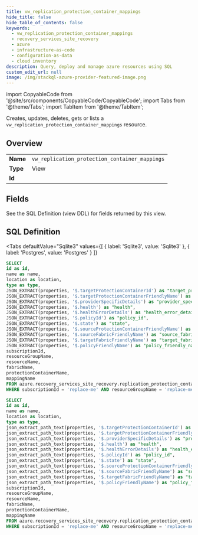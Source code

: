 ```yaml
--- 
title: vw_replication_protection_container_mappings
hide_title: false
hide_table_of_contents: false
keywords:
  - vw_replication_protection_container_mappings
  - recovery_services_site_recovery
  - azure
  - infrastructure-as-code
  - configuration-as-data
  - cloud inventory
description: Query, deploy and manage azure resources using SQL
custom_edit_url: null
image: /img/stackql-azure-provider-featured-image.png
---
```


import CopyableCode from '@site/src/components/CopyableCode/CopyableCode';
import Tabs from '@theme/Tabs';
import TabItem from '@theme/TabItem';

Creates, updates, deletes, gets or lists a <code>vw_replication_protection_container_mappings</code> resource.

## Overview
<table><tbody>
<tr><td><b>Name</b></td><td><code>vw_replication_protection_container_mappings</code></td></tr>
<tr><td><b>Type</b></td><td>View</td></tr>
<tr><td><b>Id</b></td><td><CopyableCode code="azure.recovery_services_site_recovery.vw_replication_protection_container_mappings" /></td></tr>
</tbody></table>

## Fields

See the SQL Definition (view DDL) for fields returned by this view.

## SQL Definition

<Tabs
defaultValue="Sqlite3"
values={[
{ label: 'Sqlite3', value: 'Sqlite3' },
{ label: 'Postgres', value: 'Postgres' }
]}
>
<TabItem value="Sqlite3">

```sql
SELECT
id as id,
name as name,
location as location,
type as type,
JSON_EXTRACT(properties, '$.targetProtectionContainerId') as "target_protection_container_id",
JSON_EXTRACT(properties, '$.targetProtectionContainerFriendlyName') as "target_protection_container_friendly_name",
JSON_EXTRACT(properties, '$.providerSpecificDetails') as "provider_specific_details",
JSON_EXTRACT(properties, '$.health') as "health",
JSON_EXTRACT(properties, '$.healthErrorDetails') as "health_error_details",
JSON_EXTRACT(properties, '$.policyId') as "policy_id",
JSON_EXTRACT(properties, '$.state') as "state",
JSON_EXTRACT(properties, '$.sourceProtectionContainerFriendlyName') as "source_protection_container_friendly_name",
JSON_EXTRACT(properties, '$.sourceFabricFriendlyName') as "source_fabric_friendly_name",
JSON_EXTRACT(properties, '$.targetFabricFriendlyName') as "target_fabric_friendly_name",
JSON_EXTRACT(properties, '$.policyFriendlyName') as "policy_friendly_name",
subscriptionId,
resourceGroupName,
resourceName,
fabricName,
protectionContainerName,
mappingName
FROM azure.recovery_services_site_recovery.replication_protection_container_mappings
WHERE subscriptionId = 'replace-me' AND resourceGroupName = 'replace-me' AND resourceName = 'replace-me';
```

</TabItem>
<TabItem value="Postgres">

```sql
SELECT
id as id,
name as name,
location as location,
type as type,
json_extract_path_text(properties, '$.targetProtectionContainerId') as "target_protection_container_id",
json_extract_path_text(properties, '$.targetProtectionContainerFriendlyName') as "target_protection_container_friendly_name",
json_extract_path_text(properties, '$.providerSpecificDetails') as "provider_specific_details",
json_extract_path_text(properties, '$.health') as "health",
json_extract_path_text(properties, '$.healthErrorDetails') as "health_error_details",
json_extract_path_text(properties, '$.policyId') as "policy_id",
json_extract_path_text(properties, '$.state') as "state",
json_extract_path_text(properties, '$.sourceProtectionContainerFriendlyName') as "source_protection_container_friendly_name",
json_extract_path_text(properties, '$.sourceFabricFriendlyName') as "source_fabric_friendly_name",
json_extract_path_text(properties, '$.targetFabricFriendlyName') as "target_fabric_friendly_name",
json_extract_path_text(properties, '$.policyFriendlyName') as "policy_friendly_name",
subscriptionId,
resourceGroupName,
resourceName,
fabricName,
protectionContainerName,
mappingName
FROM azure.recovery_services_site_recovery.replication_protection_container_mappings
WHERE subscriptionId = 'replace-me' AND resourceGroupName = 'replace-me' AND resourceName = 'replace-me';
```

</TabItem>
</Tabs>
